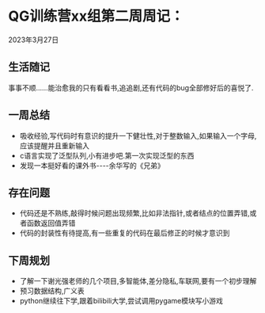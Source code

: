 # QG训练营xx组第二周周记：
2023年3月27日

## 生活随记

事事不顺......能治愈我的只有看看书,追追剧,还有代码的bug全部修好后的喜悦了.

## 一周总结

- 吸收经验,写代码时有意识的提升一下健壮性,对于整数输入,如果输入一个字母,应该提醒并且重新输入
- c语言实现了泛型队列,小有进步吧.第一次实现泛型的东西
- 发现一本挺好看的课外书----余华写的《兄弟》

## 存在问题

- 代码还是不熟练,敲得时候问题出现频繁,比如非法指针,或者结点的位置弄错,或者函数返回值弄错
- 代码的封装性有待提高,有一些重复的代码在最后修正的时候才意识到

## 下周规划

- 了解一下谢光强老师的几个项目,多智能体,差分隐私,车联网,要有一个初步理解
- 预习数据结构,广义表
- python继续往下学,跟着bilibili大学,尝试调用pygame模块写小游戏

